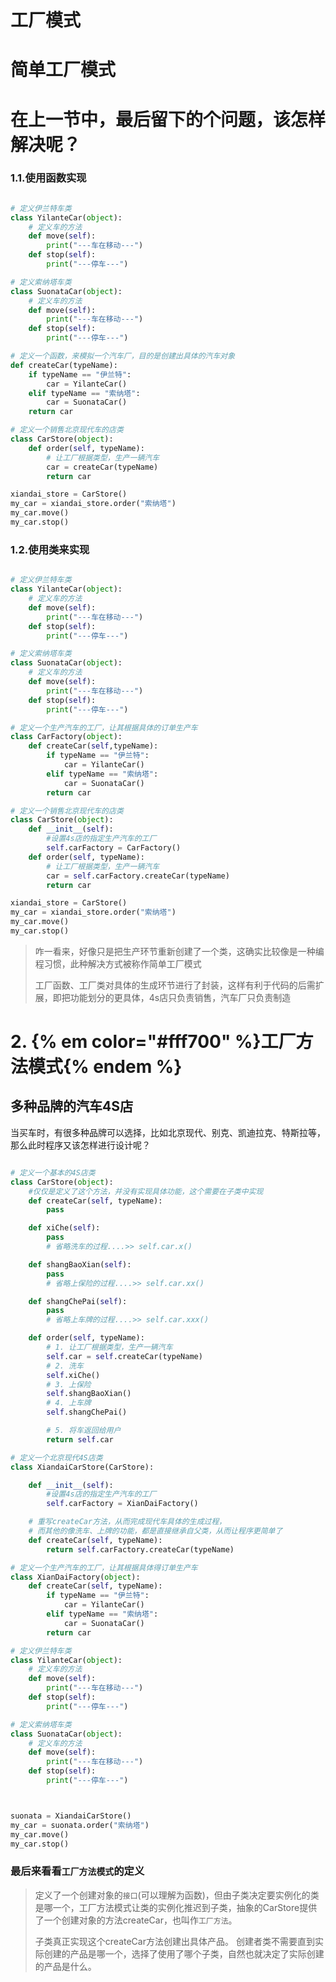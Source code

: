 # 工厂模式

# 简单工厂模式

# 在上一节中，最后留下的个问题，该怎样解决呢？

### 1.1.使用函数实现

```python

# 定义伊兰特车类
class YilanteCar(object):
	# 定义车的方法
	def move(self):
		print("---车在移动---")
	def stop(self):
		print("---停车---")

# 定义索纳塔车类
class SuonataCar(object):
	# 定义车的方法
	def move(self):
		print("---车在移动---")
	def stop(self):
		print("---停车---")

# 定义一个函数，来模拟一个汽车厂，目的是创建出具体的汽车对象
def createCar(typeName):
	if typeName == "伊兰特":
		car = YilanteCar()
	elif typeName == "索纳塔":
		car = SuonataCar()
	return car

# 定义一个销售北京现代车的店类
class CarStore(object):
	def order(self, typeName):
		# 让工厂根据类型，生产一辆汽车
		car = createCar(typeName)
		return car

xiandai_store = CarStore()
my_car = xiandai_store.order("索纳塔")
my_car.move()
my_car.stop()
```

### 1.2.使用类来实现

```python

# 定义伊兰特车类
class YilanteCar(object):
	# 定义车的方法
	def move(self):
		print("---车在移动---")
	def stop(self):
		print("---停车---")

# 定义索纳塔车类
class SuonataCar(object):
	# 定义车的方法
	def move(self):
		print("---车在移动---")
	def stop(self):
		print("---停车---")

# 定义一个生产汽车的工厂，让其根据具体的订单生产车
class CarFactory(object):
	def createCar(self,typeName):
		if typeName == "伊兰特":
			car = YilanteCar()
		elif typeName == "索纳塔":
			car = SuonataCar()
		return car

# 定义一个销售北京现代车的店类
class CarStore(object):
	def __init__(self):
		#设置4s店的指定生产汽车的工厂
		self.carFactory = CarFactory()
	def order(self, typeName):
		# 让工厂根据类型，生产一辆汽车
		car = self.carFactory.createCar(typeName)
		return car

xiandai_store = CarStore()
my_car = xiandai_store.order("索纳塔")
my_car.move()
my_car.stop()
```

> 咋一看来，好像只是把生产环节重新创建了一个类，这确实比较像是一种编程习惯，此种解决方式被称作简单工厂模式
>
> 工厂函数、工厂类对具体的生成环节进行了封装，这样有利于代码的后需扩展，即把功能划分的更具体，4s店只负责销售，汽车厂只负责制造

# 2. {% em color="#fff700" %}工厂方法模式{% endem %}

## 多种品牌的汽车4S店

当买车时，有很多种品牌可以选择，比如北京现代、别克、凯迪拉克、特斯拉等，那么此时程序又该怎样进行设计呢？

```python

# 定义一个基本的4S店类
class CarStore(object):
	#仅仅是定义了这个方法，并没有实现具体功能，这个需要在子类中实现
    def createCar(self, typeName):
        pass

    def xiChe(self):
    	pass
    	# 省略洗车的过程....>> self.car.x()

    def shangBaoXian(self):
    	pass
    	# 省略上保险的过程....>> self.car.xx()

    def shangChePai(self):
    	pass
    	# 省略上车牌的过程....>> self.car.xxx()

    def order(self, typeName):
        # 1. 让工厂根据类型，生产一辆汽车
        self.car = self.createCar(typeName)
        # 2. 洗车
        self.xiChe()
        # 3. 上保险
        self.shangBaoXian()
        # 4. 上车牌
        self.shangChePai()

        # 5. 将车返回给用户
        return self.car

# 定义一个北京现代4S店类
class XiandaiCarStore(CarStore):

	def __init__(self):
		#设置4s店的指定生产汽车的工厂
		self.carFactory = XianDaiFactory()

	# 重写createCar方法，从而完成现代车具体的生成过程，
	# 而其他的像洗车、上牌的功能，都是直接继承自父类，从而让程序更简单了
    def createCar(self, typeName):
        return self.carFactory.createCar(typeName)

# 定义一个生产汽车的工厂，让其根据具体得订单生产车
class XianDaiFactory(object):
    def createCar(self, typeName):
        if typeName == "伊兰特":
            car = YilanteCar()
        elif typeName == "索纳塔":
            car = SuonataCar()
        return car

# 定义伊兰特车类
class YilanteCar(object):
    # 定义车的方法
    def move(self):
        print("---车在移动---")
    def stop(self):
        print("---停车---")

# 定义索纳塔车类
class SuonataCar(object):
    # 定义车的方法
    def move(self):
        print("---车在移动---")
    def stop(self):
        print("---停车---")



suonata = XiandaiCarStore()
my_car = suonata.order("索纳塔")
my_car.move()
my_car.stop()


```

### 最后来看看`工厂方法模式`的定义

> 定义了一个创建对象的`接口`(可以理解为函数)，但由子类决定要实例化的类是哪一个，工厂方法模式让类的实例化推迟到子类，抽象的CarStore提供了一个创建对象的方法createCar，也叫作`工厂方法`。
>
> 子类真正实现这个createCar方法创建出具体产品。
创建者类不需要直到实际创建的产品是哪一个，选择了使用了哪个子类，自然也就决定了实际创建的产品是什么。
